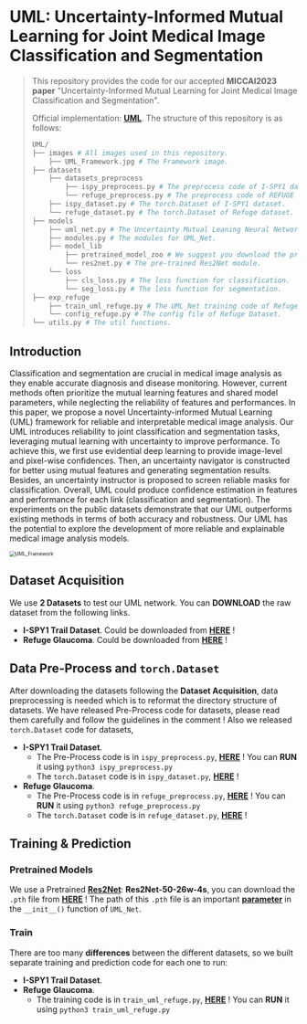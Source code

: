 # UML: Uncertainty-Informed Mutual Learning for Joint Medical Image Classification and Segmentation

> This repository provides the code for our accepted **MICCAI2023 paper** "Uncertainty-Informed Mutual Learning for
> Joint Medical Image Classification and Segmentation". 
> 
> Official implementation: [**UML**](https://link.springer.com/chapter/10.1007/978-3-031-43901-8_4). The structure of this repository is as follows:
> 
>```python
> UML/
> ├── images # All images used in this repository.
>     ├── UML_Framework.jpg # The Framework image.
> ├── datasets 
>     ├── datasets_preprocess
>         ├── ispy_preprocess.py # The preprocess code of I-SPY1 dataset.
>         └── refuge_preprocess.py # The preprocess code of REFUGE Glaucoma dataset.
>     ├── ispy_dataset.py # The torch.Dataset of I-SPY1 dataset.
>     └── refuge_dataset.py # The torch.Dataset of Refuge dataset.
> ├── models
>     ├── uml_net.py # The Uncertainty Mutual Leaning Neural Network.
>     ├── modules.py # The modules for UML_Net.
>     ├── model_lib 
>         ├── pretrained_model_zoo # We suggest you download the pretrained model to this path.
>         └── res2net.py # The pre-trained Res2Net module.
>     └── loss
>         ├── cls_loss.py # The loss function for classification.
>         └── seg_loss.py # The loss function for segmentation.
> ├── exp_refuge 
>     ├── train_uml_refuge.py # The UML_Net training code of Refuge Dataset.
>     └── config_refuge.py # The config file of Refuge Dataset.
> └── utils.py # The util functions.
> ```


## Introduction

Classification and segmentation are crucial in medical image analysis as they enable accurate diagnosis and disease
monitoring. However, current methods often prioritize the mutual learning features and shared model parameters, while
neglecting the reliability of features and performances. In this paper, we propose a novel Uncertainty-informed Mutual
Learning (UML) framework for reliable and interpretable medical image analysis. Our UML introduces reliability to joint
classification and segmentation tasks, leveraging mutual learning with uncertainty to improve performance. To achieve
this, we first use evidential deep learning to provide image-level and pixel-wise confidences. Then, an uncertainty
navigator is constructed for better using mutual features and generating segmentation results. Besides, an uncertainty
instructor is proposed to screen reliable masks for classification. Overall, UML could produce confidence estimation in
features and performance for each link (classification and segmentation). The experiments on the public datasets
demonstrate that our UML outperforms existing methods in terms of both accuracy and robustness. Our UML has the
potential to explore the development of more reliable and explainable medical image analysis models. 

<img src="./images/UML_Framework.jpg" alt="UML_Framework " style="zoom:60%;" />



## Dataset Acquisition

We use **2 Datasets** to test our UML network. You can **DOWNLOAD** the raw dataset from the following links. 

- **I-SPY1 Trail Dataset**. Could be downloaded from [**HERE**](https://www.kaggle.com/datasets/saarthakkapse/ispy1-trail-dataset) ! 
- **Refuge Glaucoma**. Could be downloaded from [**HERE**](https://pan.baidu.com/s/1DE8a3UgwGJY85bsr4U7tdw?pwd=2023) !



## Data Pre-Process and `torch.Dataset`

After downloading the datasets following the **Dataset Acquisition**, data preprocessing is needed which is to reformat the directory structure  of datasets. We have released Pre-Process code for datasets, please read them carefully and follow the guidelines in the comment ! Also we released `torch.Dataset` code for datasets,

- **I-SPY1 Trail Dataset**. 
  - The Pre-Process code is in `ispy_preprocess.py`, [**HERE**](https://github.com/KarryRen/UML/blob/main/dataset/dataset_preprocess/ispy_preprocess.py) ! You can **RUN** it using `python3 ispy_preprocess.py`
  - The  `torch.Dataset` code is in `ispy_dataset.py`, [**HERE**](https://github.com/KarryRen/UML/blob/main/dataset/ispy_dataset.py) ! 
- **Refuge Glaucoma**. 
  - The Pre-Process code is in `refuge_preprocess.py`, [**HERE**](https://github.com/KarryRen/UML/blob/main/dataset/dataset_preprocess/refuge_preprocess.py) ! You can **RUN** it using `python3 refuge_preprocess.py`
  - The  `torch.Dataset` code is in `refuge_dataset.py`, [**HERE**](https://github.com/KarryRen/UML/blob/main/dataset/refuge_dataset.py) !



## Training & Prediction

### Pretrained Models

We use a Pretrained [**Res2Net**](https://github.com/Res2Net/Res2Net-PretrainedModels?tab=readme-ov-file): **Res2Net-50-26w-4s**, you can download the `.pth` file from [**HERE**]((https://onedrive.live.com/redir?resid=4F84AEAD730E434C!116&authkey=!AOTqhF8ne_aakDI&e=EVb8Ri)) ! The path of this `.pth` file is an important [**parameter**](https://github.com/KarryRen/UML/blob/main/models/uml_net.py#L34) in the `__init__()` function of `UML_Net`.

### Train

There are too many **differences** between the different datasets, so we built separate training and prediction code for each one to run:

- **I-SPY1 Trail Dataset**.
- **Refuge Glaucoma**.
  - The training code is in `train_uml_refuge.py`, [**HERE**](https://github.com/KarryRen/UML/blob/main/exp_refuge/train_uml_refuge.py) ! You can **RUN** it using `python3 train_uml_refuge.py`
